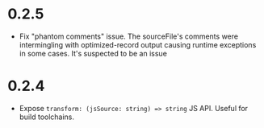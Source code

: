 # 0.2.5

- Fix "phantom comments" issue. The sourceFile's comments were intermingling 
with optimized-record output causing runtime exceptions in some cases. It's
suspected to be an issue

# 0.2.4

- Expose `transform: (jsSource: string) => string` JS API. Useful for build 
toolchains.
